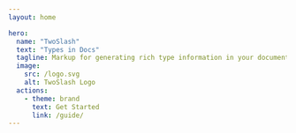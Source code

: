 ```yaml
---
layout: home

hero:
  name: "TwoSlash"
  text: "Types in Docs"
  tagline: Markup for generating rich type information in your documentations ahead of time
  image:
    src: /logo.svg
    alt: TwoSlash Logo
  actions:
    - theme: brand
      text: Get Started
      link: /guide/
---
```

